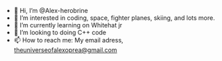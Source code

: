 - 👋 Hi, I’m @Alex-herobrine
- 👀 I’m interested in coding, space, fighter planes, skiing, and lots more.
- 🌱 I’m currently learning on Whitehat jr
- 💞️ I’m looking to doing C++ code
- 📫 How to reach me: My email adress, theuniverseofalexoprea@gmail.com

<!---
Alex-herobrine/Alex-herobrine is a ✨ special ✨ repository because its `README.md` (this file) appears on your GitHub profile.
You can click the Preview link to take a look at your changes.
--->
